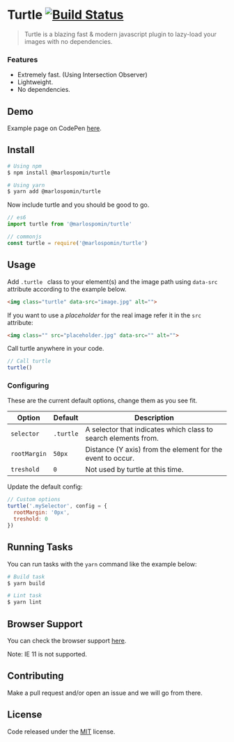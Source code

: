 # Turtle [![Build Status](https://travis-ci.com/marlospomin/turtle.svg?token=PosttrboZuYSHkXP2Lm8&branch=master)](https://travis-ci.com/marlospomin/turtle)

> Turtle is a blazing fast & modern javascript plugin to lazy-load your images with no dependencies.

### Features

* Extremely fast. (Using Intersection Observer)
* Lightweight.
* No dependencies.

## Demo

Example page on CodePen [here](https://codepen.io/marlospomin/pen/EbYXqe).

## Install

```bash
# Using npm
$ npm install @marlospomin/turtle

# Using yarn
$ yarn add @marlospomin/turtle
```

Now include turtle and you should be good to go.

```js
// es6
import turtle from '@marlospomin/turtle'

// commonjs
const turtle = require('@marlospomin/turtle')
```

## Usage

Add ```.turtle ``` class to your element(s) and the image path using ```data-src``` attribute according to the example below.

```html
<img class="turtle" data-src="image.jpg" alt="">
```

If you want to use a *placeholder* for the real image refer it in the ```src``` attribute:

```html
<img class="" src="placeholder.jpg" data-src="" alt="">
```

Call turtle anywhere in your code.

```js
// Call turtle
turtle()
```

### Configuring

These are the current default options, change them as you see fit.

| Option | Default | Description |
| --- | --- | --- |
| `selector` | `.turtle` | A selector that indicates which class to search elements from. |
| `rootMargin` | `50px` | Distance (Y axis) from the element for the event to occur. |
| `treshold` | `0` | Not used by turtle at this time. |

Update the default config:

```js
// Custom options
turtle('.mySelector', config = {
  rootMargin: '0px',
  treshold: 0
})
```

## Running Tasks

You can run tasks with the ```yarn``` command like the example below:

``` bash
# Build task
$ yarn build

# Lint task
$ yarn lint
```

## Browser Support

You can check the browser support [here](http://caniuse.com/#feat=intersectionobserver).

Note: IE 11 is not supported.

## Contributing

Make a pull request and/or open an issue and we will go from there.

## License

Code released under the [MIT](LICENSE) license.
